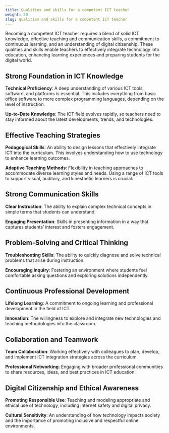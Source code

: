 ```yaml
---
title: Qualities and skills for a competent ICT teacher
weight: 20
slug: qualities and skills for a competent ICT teacher
---
```


Becoming a competent ICT teacher requires a blend of solid ICT knowledge, effective teaching and communication skills, a commitment to continuous learning, and an understanding of digital citizenship. These qualities and skills enable teachers to effectively integrate technology into education, enhancing learning experiences and preparing students for the digital world.

## Strong Foundation in ICT Knowledge

**Technical Proficiency**: A deep understanding of various ICT tools, software, and platforms is essential. This includes everything from basic office software to more complex programming languages, depending on the level of instruction.

**Up-to-Date Knowledge**: The ICT field evolves rapidly, so teachers need to stay informed about the latest developments, trends, and technologies.

## Effective Teaching Strategies

**Pedagogical Skills**: An ability to design lessons that effectively integrate ICT into the curriculum. This involves understanding how to use technology to enhance learning outcomes.

**Adaptive Teaching Methods**: Flexibility in teaching approaches to accommodate diverse learning styles and needs. Using a range of ICT tools to support visual, auditory, and kinesthetic learners is crucial.

## Strong Communication Skills

**Clear Instruction**: The ability to explain complex technical concepts in simple terms that students can understand.

**Engaging Presentation**: Skills in presenting information in a way that captures students’ interest and fosters engagement.

## Problem-Solving and Critical Thinking

**Troubleshooting Skills**: The ability to quickly diagnose and solve technical problems that arise during instruction.

**Encouraging Inquiry**: Fostering an environment where students feel comfortable asking questions and exploring solutions independently.

## Continuous Professional Development

**Lifelong Learning**: A commitment to ongoing learning and professional development in the field of ICT.

**Innovation**: The willingness to explore and integrate new technologies and teaching methodologies into the classroom.

## Collaboration and Teamwork

**Team Collaboration**: Working effectively with colleagues to plan, develop, and implement ICT integration strategies across the curriculum.

**Professional Networking**: Engaging with broader professional communities to share resources, ideas, and best practices in ICT education.

## Digital Citizenship and Ethical Awareness

**Promoting Responsible Use**: Teaching and modeling appropriate and ethical use of technology, including internet safety and digital privacy.

**Cultural Sensitivity**: An understanding of how technology impacts society and the importance of promoting inclusive and respectful online environments.
